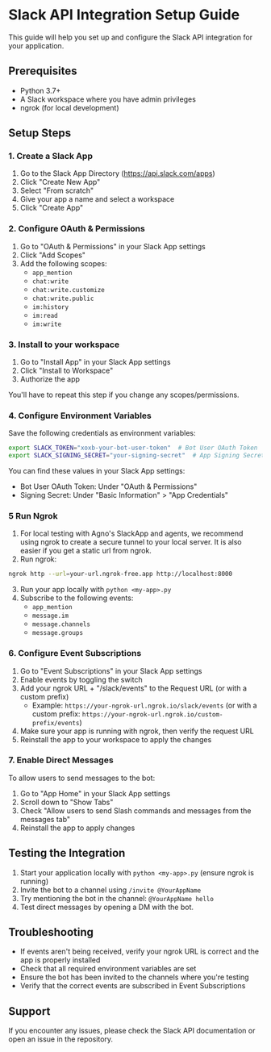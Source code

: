 # Slack API Integration Setup Guide

This guide will help you set up and configure the Slack API integration for your application.

## Prerequisites

- Python 3.7+
- A Slack workspace where you have admin privileges
- ngrok (for local development)

## Setup Steps

### 1. Create a Slack App

1. Go to the Slack App Directory (https://api.slack.com/apps)
2. Click "Create New App"
3. Select "From scratch"
4. Give your app a name and select a workspace
5. Click "Create App"

### 2. Configure OAuth & Permissions

1. Go to "OAuth & Permissions" in your Slack App settings
2. Click "Add Scopes"
3. Add the following scopes:
   - `app_mention`
   - `chat:write`
   - `chat:write.customize`
   - `chat:write.public`
   - `im:history`
   - `im:read`
   - `im:write`

### 3. Install to your workspace

1. Go to "Install App" in your Slack App settings
2. Click "Install to Workspace"
3. Authorize the app

You'll have to repeat this step if you change any scopes/permissions.


### 4. Configure Environment Variables

Save the following credentials as environment variables:

```bash
export SLACK_TOKEN="xoxb-your-bot-user-token"  # Bot User OAuth Token
export SLACK_SIGNING_SECRET="your-signing-secret"  # App Signing Secret
```

You can find these values in your Slack App settings:
- Bot User OAuth Token: Under "OAuth & Permissions"
- Signing Secret: Under "Basic Information" > "App Credentials"

### 5 Run Ngrok
   1. For local testing with Agno's SlackApp and agents, we recommend using ngrok to create a secure tunnel to your local server. It is also easier if you get a static url from ngrok.
   2. Run ngrok:
   ```bash
   ngrok http --url=your-url.ngrok-free.app http://localhost:8000
   ```
   3. Run your app locally with `python <my-app>.py`
   4. Subscribe to the following events:
      - `app_mention`
      - `message.im`
      - `message.channels`
      - `message.groups`


### 6. Configure Event Subscriptions

1. Go to "Event Subscriptions" in your Slack App settings
2. Enable events by toggling the switch
3. Add your ngrok URL + "/slack/events" to the Request URL (or with a custom prefix)
   - Example: `https://your-ngrok-url.ngrok.io/slack/events` (or with a custom prefix: `https://your-ngrok-url.ngrok.io/custom-prefix/events`)
4. Make sure your app is running with ngrok, then verify the request URL
5. Reinstall the app to your workspace to apply the changes

### 7. Enable Direct Messages

To allow users to send messages to the bot:

1. Go to "App Home" in your Slack App settings
2. Scroll down to "Show Tabs"
3. Check "Allow users to send Slash commands and messages from the messages tab"
4. Reinstall the app to apply changes


## Testing the Integration

1. Start your application locally with `python <my-app>.py` (ensure ngrok is running)
2. Invite the bot to a channel using `/invite @YourAppName`
3. Try mentioning the bot in the channel: `@YourAppName hello`
4. Test direct messages by opening a DM with the bot.

## Troubleshooting

- If events aren't being received, verify your ngrok URL is correct and the app is properly installed
- Check that all required environment variables are set
- Ensure the bot has been invited to the channels where you're testing
- Verify that the correct events are subscribed in Event Subscriptions

## Support

If you encounter any issues, please check the Slack API documentation or open an issue in the repository. 